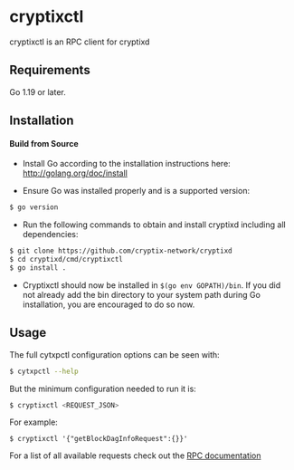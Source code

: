 # cryptixctl

cryptixctl is an RPC client for cryptixd

## Requirements

Go 1.19 or later.

## Installation

#### Build from Source

- Install Go according to the installation instructions here:
  http://golang.org/doc/install

- Ensure Go was installed properly and is a supported version:

```bash
$ go version
```

- Run the following commands to obtain and install cryptixd including all dependencies:

```bash
$ git clone https://github.com/cryptix-network/cryptixd
$ cd cryptixd/cmd/cryptixctl
$ go install .
```

- Cryptixctl should now be installed in `$(go env GOPATH)/bin`. If you did not already add the bin directory to your
  system path during Go installation, you are encouraged to do so now.

## Usage

The full cytxpctl configuration options can be seen with:

```bash
$ cytxpctl --help
```

But the minimum configuration needed to run it is:

```bash
$ cryptixctl <REQUEST_JSON>
```

For example:

```
$ cryptixctl '{"getBlockDagInfoRequest":{}}'
```

For a list of all available requests check out the [RPC documentation](infrastructure/network/netadapter/server/grpcserver/protowire/rpc.md)